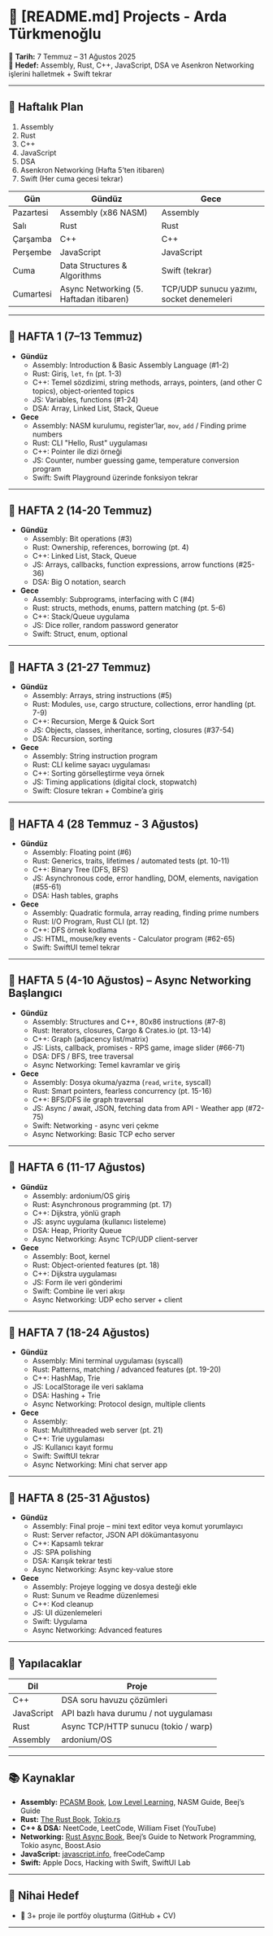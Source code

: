# 🧠 [README.md] Projects - Arda Türkmenoğlu

📍 **Tarih:** 7 Temmuz – 31 Ağustos 2025  
🎯 **Hedef:** Assembly, Rust, C++, JavaScript, DSA ve Asenkron Networking işlerini halletmek + Swift tekrar

---

## 📅 Haftalık Plan

1. Assembly  
2. Rust  
3. C++  
4. JavaScript  
5. DSA  
6. Asenkron Networking (Hafta 5’ten itibaren)  
7. Swift (Her cuma gecesi tekrar)

| Gün        | Gündüz                                  | Gece                                             |
|------------|-----------------------------------------|--------------------------------------------------|
| Pazartesi  | Assembly (x86 NASM)                     | Assembly                                         |
| Salı       | Rust                                    | Rust                                             |
| Çarşamba   | C++                                     | C++                                              |
| Perşembe   | JavaScript                              | JavaScript                                       |
| Cuma       | Data Structures & Algorithms            | Swift (tekrar)                                   |
| Cumartesi  | Async Networking (5. Haftadan itibaren) | TCP/UDP sunucu yazımı, socket denemeleri         |

---

## 📌 HAFTA 1 (7–13 Temmuz)

- **Gündüz**
  - Assembly: Introduction & Basic Assembly Language (#1-2)
  - Rust: Giriş, `let`, `fn` (pt. 1-3)
  - C++: Temel sözdizimi, string methods, arrays, pointers, (and other C topics), object-oriented topics
  - JS: Variables, functions (#1-24)
  - DSA: Array, Linked List, Stack, Queue
- **Gece**
  - Assembly: NASM kurulumu, register’lar, `mov`, `add` / Finding prime numbers
  - Rust: CLI "Hello, Rust" uygulaması
  - C++: Pointer ile dizi örneği
  - JS: Counter, number guessing game, temperature conversion program
  - Swift: Swift Playground üzerinde fonksiyon tekrar

---

## 📌 HAFTA 2 (14-20 Temmuz)

- **Gündüz**
  - Assembly: Bit operations (#3)
  - Rust: Ownership, references, borrowing (pt. 4)
  - C++: Linked List, Stack, Queue
  - JS: Arrays, callbacks, function expressions, arrow functions (#25-36)
  - DSA: Big O notation, search
- **Gece**
  - Assembly: Subprograms, interfacing with C (#4)
  - Rust: structs, methods, enums, pattern matching (pt. 5-6)
  - C++: Stack/Queue uygulama
  - JS: Dice roller, random password generator
  - Swift: Struct, enum, optional

---

## 📌 HAFTA 3 (21-27 Temmuz)

- **Gündüz**
  - Assembly: Arrays, string instructions (#5)
  - Rust: Modules, `use`, cargo structure, collections, error handling (pt. 7-9)
  - C++: Recursion, Merge & Quick Sort
  - JS: Objects, classes, inheritance, sorting, closures (#37-54)
  - DSA: Recursion, sorting
- **Gece**
  - Assembly: String instruction program
  - Rust: CLI kelime sayacı uygulaması
  - C++: Sorting görselleştirme veya örnek
  - JS: Timing applications (digital clock, stopwatch)
  - Swift: Closure tekrarı + Combine’a giriş

---

## 📌 HAFTA 4 (28 Temmuz - 3 Ağustos)

- **Gündüz**
  - Assembly: Floating point (#6)
  - Rust: Generics, traits, lifetimes / automated tests (pt. 10-11)
  - C++: Binary Tree (DFS, BFS)
  - JS: Asynchronous code, error handling, DOM, elements, navigation (#55-61)
  - DSA: Hash tables, graphs
- **Gece**
  - Assembly: Quadratic formula, array reading, finding prime numbers
  - Rust: I/O Program, Rust CLI (pt. 12)
  - C++: DFS örnek kodlama
  - JS: HTML, mouse/key events - Calculator program (#62-65)
  - Swift: SwiftUI temel tekrar

---

## 📌 HAFTA 5 (4-10 Ağustos) – **Async Networking Başlangıcı**

- **Gündüz**
  - Assembly: Structures and C++, 80x86 instructions (#7-8)
  - Rust: Iterators, closures, Cargo & Crates.io (pt. 13-14)
  - C++: Graph (adjacency list/matrix)
  - JS: Lists, callback, promises - RPS game, image slider (#66-71)
  - DSA: DFS / BFS, tree traversal
  - Async Networking: Temel kavramlar ve giriş
- **Gece**
  - Assembly: Dosya okuma/yazma (`read`, `write`, syscall)
  - Rust: Smart pointers, fearless concurrency (pt. 15-16)
  - C++: BFS/DFS ile graph traversal
  - JS: Async / await, JSON, fetching data from API - Weather app (#72-75)
  - Swift: Networking - async veri çekme
  - Async Networking: Basic TCP echo server

---

## 📌 HAFTA 6 (11-17 Ağustos)

- **Gündüz**
  - Assembly: ardonium/OS giriş
  - Rust: Asynchronous programming (pt. 17)
  - C++: Dijkstra, yönlü graph
  - JS: async uygulama (kullanıcı listeleme)
  - DSA: Heap, Priority Queue
  - Async Networking: Async TCP/UDP client-server
- **Gece**
  - Assembly: Boot, kernel
  - Rust: Object-oriented features (pt. 18)
  - C++: Dijkstra uygulaması
  - JS: Form ile veri gönderimi
  - Swift: Combine ile veri akışı
  - Async Networking: UDP echo server + client

---

## 📌 HAFTA 7 (18-24 Ağustos)

- **Gündüz**
  - Assembly: Mini terminal uygulaması (syscall)
  - Rust: Patterns, matching / advanced features (pt. 19-20)
  - C++: HashMap, Trie
  - JS: LocalStorage ile veri saklama
  - DSA: Hashing + Trie
  - Async Networking: Protocol design, multiple clients
- **Gece**
  - Assembly: 
  - Rust: Multithreaded web server (pt. 21)
  - C++: Trie uygulaması
  - JS: Kullanıcı kayıt formu
  - Swift: SwiftUI tekrar
  - Async Networking: Mini chat server app

---

## 📌 HAFTA 8 (25-31 Ağustos)

- **Gündüz**
  - Assembly: Final proje – mini text editor veya komut yorumlayıcı
  - Rust: Server refactor, JSON API dökümantasyonu
  - C++: Kapsamlı tekrar
  - JS: SPA polishing
  - DSA: Karışık tekrar testi
  - Async Networking: Async key-value store
- **Gece**
  - Assembly: Projeye logging ve dosya desteği ekle
  - Rust: Sunum ve Readme düzenlemesi
  - C++: Kod cleanup
  - JS: UI düzenlemeleri
  - Swift: Uygulama
  - Async Networking: Advanced features

---

## 📂 Yapılacaklar

| Dil        | Proje                                       |
|------------|---------------------------------------------|
| C++        | DSA soru havuzu çözümleri                   |
| JavaScript | API bazlı hava durumu / not uygulaması      |
| Rust       | Async TCP/HTTP sunucu (tokio / warp)        |
| Assembly   | ardonium/OS                                 |

---

## 📚 Kaynaklar

- **Assembly:** [PCASM Book](https://pacman128.github.io/pcasm/), [Low Level Learning](https://www.youtube.com/@LowLevelTV), NASM Guide, Beej’s Guide
- **Rust:** [The Rust Book](https://doc.rust-lang.org/book/), [Tokio.rs](https://tokio.rs/)
- **C++ & DSA:** NeetCode, LeetCode, William Fiset (YouTube)
- **Networking:** [Rust Async Book](https://rust-lang.github.io/async-book/), Beej’s Guide to Network Programming, Tokio async, Boost.Asio
- **JavaScript:** [javascript.info](https://javascript.info), freeCodeCamp
- **Swift:** Apple Docs, Hacking with Swift, SwiftUI Lab

---

## 🎯 Nihai Hedef

- 📝 3+ proje ile portföy oluşturma (GitHub + CV)

---